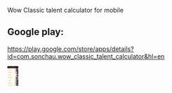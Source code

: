 Wow Classic talent calculator for mobile

## Google play:

https://play.google.com/store/apps/details?id=com.sonchau.wow_classic_talent_calculator&hl=en


<img src="https://github.com/SonQBChau/wow_classic_talent_calculator/blob/master/assets/Screenshots/ss_1_5.5.png" width="5%" height="5%">
